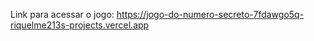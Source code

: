 Link para acessar o jogo: https://jogo-do-numero-secreto-7fdawgo5q-riquelme213s-projects.vercel.app
